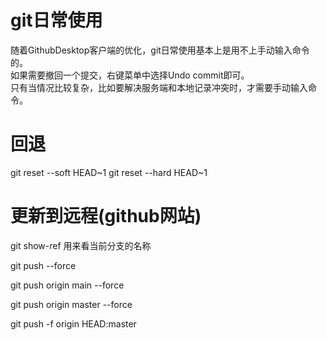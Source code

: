 # git日常使用
随着GithubDesktop客户端的优化，git日常使用基本上是用不上手动输入命令的。  
如果需要撤回一个提交，右键菜单中选择Undo commit即可。  
只有当情况比较复杂，比如要解决服务端和本地记录冲突时，才需要手动输入命令。  

# 回退
git reset --soft HEAD~1
git reset --hard HEAD~1

# 更新到远程(github网站)
git show-ref  用来看当前分支的名称

git push --force

git push origin main --force

git push origin master --force


git push -f origin HEAD:master
